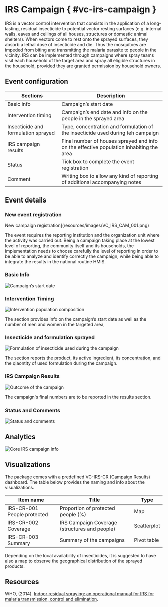 # IRS Campaign { #vc-irs-campaign }

IRS is a vector control intervention that consists in the application of a long-lasting, residual insecticide to potential vector resting surfaces (e.g. internal walls, eaves and ceilings of all houses, structures or domestic animal shelters). When vectors come to rest onto the sprayed surfaces, they absorb a lethal dose of insecticide and die.  Thus the mosquitoes are impeded from biting and transmitting the malaria parasite to people in the vicinity.
IRS can be implemented through campaigns where spray teams visit each household of the target area and spray all eligible structures in the household, provided they are granted permission by household owners.

## Event configuration

| Sections                            | Description     |
|-------------------------------------|-------|
| Basic info                          | Campaign’s start date             |
| Intervention timing                 | Campaign’s end date and info on the people in the sprayed area    |
| Insecticide and formulation sprayed | Type, concentration and formulation of the insecticide used during teh campaign         |
| IRS campaign results                | Final number of houses sprayed and info on the effective population inhabiting the area |
| Status            | Tick box to complete the event registration      |
| Comment       | Writing box to allow any kind of reporting of additional accompanying notes       |

## Event details

### New event registration

New campaign registration](resources/images/VC_IRS_CAM_001.png)

The event requires the reporting institution and the organization unit where the activity was carried out. Being a campaign taking place at the lowest level of reporting, the community itself and its households, the implementation needs to choose carefully the level of reporting in order to be able to analyze and identify correctly the campaign, while being able to integrate the results in the national routine HMIS.

### Basic Info

![Campaign’s start date](resources/images/VC_IRS_CAM_002.png)

### Intervention Timing

![Intervention population composition](resources/images/VC_IRS_CAM_003.png)

The section provides info on the campaign’s start date as well as the number of men and women in the targeted area,

### Insecticide and formulation sprayed

![Formulation of insecticide used during the campaign](resources/images/VC_IRS_CAM_004.png)

The section reports the product, its active ingredient, its concentration, and the qiaontity of used formulation during the campaign.

### IRS Campaign Results

![Outcome of the campaign](resources/images/VC_IRS_CAM_005.png)

The campaign's final numbers are to be reported in the results section. 

### Status and Comments

![Status and comments](resources/images/VC_IRS_CAM_006.png)

## Analytics

![Core IRS campaign info](resources/images/VC_IRS_CAM_007.png)

## Visualizations

The package comes with a predefined VC-IRS-CR (Campaign Results) dashboard.
The table below provides the naming and info about the visualizations.

| Item name                   | Title                                         | Type        |
|-----------------------------|-----------------------------------------------|-------------|
| IRS-CR-001 People protected | Proportion of protected people (%)            | Map         |
| IRS-CR-002 Coverage         | IRS Campaign Coverage (structures and people) | Scatterplot |
| IRS-CR-003 Summary          | Summary of the campaigns                      | Pivot table |

Depending on the local availability of insecticides, it is suggested to have also a map to observe the geographical distribution of the sprayed products.

## Resources

WHO, (2014). [Indoor residual spraying: an operational manual for IRS for malaria transmission, control and elimination](https://www.who.int/publications/i/item/9789241508940).
